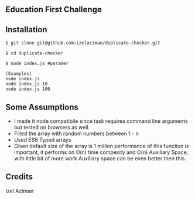 
## Education First Challenge


## Installation
```
$ git clone git@github.com:izelaciman/duplicate-checker.git
```
```
$ cd duplicate-checker
```
```
$ node index.js #paramer 

(Examples)
node index.js 
node index.js 10
node index.js 100
```

## Some Assumptions
- I made it node compatibile since task requires command line arguments but tested on browsers as well.
- Filled the array with random numbers between 1 - n
- Used ES6 Typed arrays
- Given default size of the array is 1 million performance of this function is important, it performs on O(n) time compexity and O(n) Auxiliary Space, with little bit of more work Auxiliary space can be even better then this.


## Credits
Izel Aciman


